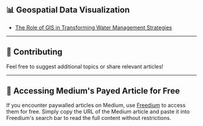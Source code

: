 ## 📊 Geospatial Data Visualization  
- [The Role of GIS in Transforming Water Management Strategies](https://medium.com/stackademic/the-role-of-gis-in-transforming-water-management-strategies-fcb78eeaeaa4)

---

## 📌 Contributing  
Feel free to suggest additional topics or share relevant articles!

---

## 🔑 Accessing Medium's Payed Article for Free
If you encounter paywalled articles on Medium, use [Freedium](https://freedium.cfd/) to access them for free. Simply copy the URL of the Medium article and paste it into Freedium's search bar to read the full content without restrictions.